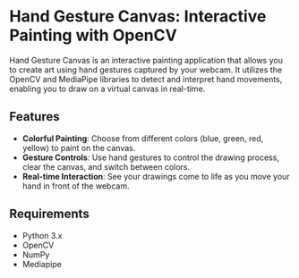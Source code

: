 # Hand Gesture Canvas: Interactive Painting with OpenCV

Hand Gesture Canvas is an interactive painting application that allows you to create art using hand gestures captured by your webcam. It utilizes the OpenCV and MediaPipe libraries to detect and interpret hand movements, enabling you to draw on a virtual canvas in real-time.

## Features

- **Colorful Painting**: Choose from different colors (blue, green, red, yellow) to paint on the canvas.
- **Gesture Controls**: Use hand gestures to control the drawing process, clear the canvas, and switch between colors.
- **Real-time Interaction**: See your drawings come to life as you move your hand in front of the webcam.

## Requirements

- Python 3.x
- OpenCV
- NumPy
- Mediapipe
